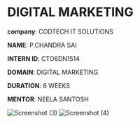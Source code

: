 # DIGITAL MARKETING 

**company**: CODTECH IT SOLUTIONS

**NAME**: P.CHANDRA SAI

**INTERN ID**: CTO6DN1514

**DOMAIN**: DIGITAL MARKETING 

**DURATION**: 6 WEEKS 

**MENTOR**: NEELA SANTOSH

![Screenshot (3)](https://github.com/user-attachments/assets/19d3e49d-16fd-4a22-92af-1d7e1f6cebf5)
![Screenshot (4)](https://github.com/user-attachments/assets/77dfd59e-188a-41aa-ab04-34667e6e1f33)



